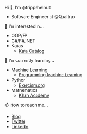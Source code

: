 Hi 👋, I’m @trippshelnutt
- Software Engineer at @Qualtrax

👀 I’m interested in...
- OOP/FP
- C#/F#/.NET
- Katas
  - [Kata Catalog](https://github.com/ardalis/kata-catalog) 

🌱 I’m currently learning...
- Machine Learning
  - [Programming Machine Learning](https://www.progml.com/)
- Python
  - [Exercism.org](https://exercism.org/profiles/trippshelnutt)
- Mathematics
  - [Khan Academy](https://www.khanacademy.org/profile/trippshelnutt)

📫 How to reach me...
- [Blog](https://blog.trippshelnutt.com)
- [Twitter](https://twitter.com/trippshelnutt)
- [LinkedIn](https://www.linkedin.com/in/trippshelnutt/)
